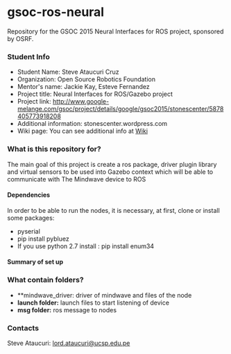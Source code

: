 # gsoc-ros-neural
Repository for the GSOC 2015 Neural Interfaces for ROS project, sponsored by OSRF.

### Student Info ###
* Student Name: Steve Ataucuri Cruz
* Organization: Open Source Robotics Foundation
* Mentor's name: Jackie Kay, Esteve Fernandez
* Project title: Neural Interfaces for ROS/Gazebo project
* Project link: http://www.google-melange.com/gsoc/project/details/google/gsoc2015/stonescenter/5878405773918208
* Additional information: stonescenter.wordpress.com
* Wiki page: You can see additional info at [Wiki](https://github.com/jacquelinekay/gsoc-ros-neural/wiki/GSoC-2015-Steve-Ataucuri)

### What is this repository for? ###
  
The main goal of this project is create a ros package, driver plugin library and virtual sensors to be used into Gazebo context which will be able to communicate with The Mindwave device to ROS 

#### Dependencies ####
In order to be able to run the nodes, it is necessary, at first, clone or install some packages:

* pyserial
* pip install pybluez
* If you use python 2.7 install : pip install enum34

#### Summary of set up ####


### What contain folders? ###

* **mindwave_driver: driver of mindwave and files of the node
* **launch folder:** launch files to start listening of device
* **msg folder:** ros message to nodes

### Contacts ###

Steve Ataucuri: lord.ataucuri@ucsp.edu.pe

